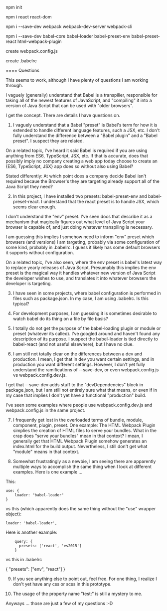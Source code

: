 npm init

npm i react react-dom

npm i --save-dev webpack webpack-dev-server webpack-cli

npm i --save-dev babel-core babel-loader babel-preset-env babel-preset-react html-webpack-plugin

create webpack.config.js

create .babelrc


==== Questions

This seems to work, although I have plenty of questions I am working through.


I vaguely (generally) understand that Babel is a transpilier, responsible for taking all of the newest features of JavaScript, and "compiling" it into a version of Java Script that can be used with "older browsers".

I get the concept. There are details I have questions on.

1) I vaguely understand that a Babel "preset" is Babel's term for how it is extended to handle different language features, such a JSX, etc. I don't fully understand the difference between a "Babel plugin" and a "Babel preset". I suspect they are related.

On a related topic, I've heard it said Babel is required if you are using anything from ES6, TypeScript, JSX, etc. If that is accurate, does that possibly imply no company creating a web app today choose to create an {ES6, TypeScript, JSX} app does so without also using Babel?

Stated differently: At which point does a company decide Babel isn't required becaue the Browser's they are targeting already support all of the Java Script they need?

2) In this project, I have installed two presets: babel-preset-env and babel-preset-react. I understand that the react preset is to handle JSX, which seems clear enough. 

I don't understand the "env" preset. I've seen docs that describe it as a mechanism that magically figures out what level of Java Script your browser is capable of, and just doing whatever transpiling is necessary.

I am guessing this implies I somehow need to inform "env" preset which browsers (and versions) I am targeting, probably via some configuration of some kind, probably in .babelrc. I guess it likely has some default browsers it supports without configuration. 

On a related topic, I've also seen, where the env preset is babel's latest way to replace yearly releases of Java Script. Presumably this implies the env preset is the magical way it handles whatever new version of Java Script the developer wishes to use, and translates it into whatever browsers the developer is targeting. 

3) I have seen in some projects, where babel configuration is performed in files such as package.json. In my case, I am using .babelrc. Is this typical? 

4) For development purposes, I am guessing it is sometimes desirable to watch babel do its thing on a file by file basis?

5) I totally do not get the purpose of the babel-loading plugin or module or preset (whatever its called). I've googled around and haven't found any description of its purpose. I suspect
the babel-loader is tied directly to babel-react (and not useful elsewhere), but I have no clue.

6) I am still not totally clear on the differences between a dev and production. I mean, I get that in dev you want certain settings, and in production you want different settings. However, I don't yet fully understand the ramifications of --save-dev, or even webpack.config.js vs webpack.config.dev.js.

I get that --save-dev adds stuff to the "devDependencies" block in package.json, but I am still not entirely sure what that means, or even if in my case that implies I don't yet have a functional "production" build.

I've seen some examples where people use webpack.config.dev.js and webpack.config.js in the same project. 

7) I frequently get lost in the overloaded terms of bundle, module, component, plugin,
preset. One example: The HTML Webpack Plugin simplies the creation of HTML files to 
serve your bundles. What in the crap does "serve your bundles" mean in that context? I mean,
I generally get that HTML Webpack Plugin somehow generates an index.html for the build
output. Nevertheless, I still don't get what "module" means in that context.

8) Somewhat frustratingly as a newbie, I am seeing there are apparently multiple ways to accomplish the same thing when I look at different examples. Here is one example ...

This: 

	use: {
		loader: "babel-loader"
	}

vs this (which apparently does the same thing without the "use" wrapper object):

	loader: 'babel-loader',

Here is another example: 

        query: {
          presets: ['react', 'es2015']
        }

vs this in .babelrc

{
	"presets": ["env", "react"]
}

9) If you see anything else to point out, feel free. For one thing, I realize I don't yet have any css or scss in this prototype.

10) The usage of the property name "test:" is still a mystery to me.

Anyways ... those are just a few of my questions :-D